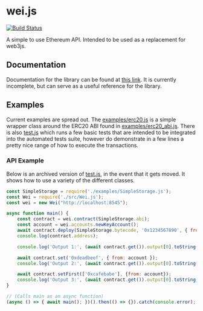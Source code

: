 # wei.js

[![Build Status](https://travis-ci.org/block8437/weijs.svg?branch=master)](https://travis-ci.org/block8437/weijs)

A simple to use Ethereum API. Intended to be used as a replacement for web3js.

## Documentation

Documentation for the library can be found at [this link](https://block8437.github.io/weijs/). It is currently incomplete, but can serve as a useful reference for the library.

## Examples

Current examples are spread out. The [examples/erc20.js](https://github.com/block8437/weijs/blob/master/examples/erc20.js) is a simple wrapper class around the ERC20 ABI found in [examples/erc20_abi.js](https://github.com/block8437/weijs/blob/master/examples/erc20_abi.js). There is also [test.js](https://github.com/block8437/weijs/blob/master/test.js) which runs a few basic tests that are intended to be integrated into the automated tests suite, however do demonstrate in a few lines a pretty nice range of how to execute the transactions.

### API Example

Below is an archived version of [test.js](https://github.com/block8437/weijs/blob/master/test.js), in the event that it gets moved. It shows how to use a variety of the different classes.

```javascript
const SimpleStorage = require('./examples/SimpleStorage.js');
const Wei = require('./src/Wei.js');
const wei = new Wei("http://localhost:8545");

async function main() {
    const contract = wei.contract(SimpleStorage.abi);
    const account = wei.accounts.newKeyAccount();
    await contract.deploy(SimpleStorage.bytecode, '0x1234567890', { from: account });
    console.log(contract.address);

    console.log('Output 1:', (await contract.get()).output[0].toString(16));

    await contract.set('0xdeadbeef', { from: account });
    console.log('Output 2:', (await contract.get()).output[0].toString(16));

    await contract.setFirst(['0xcafebabe'], {from: account});
    console.log('Output 3:', (await contract.get()).output[0].toString(16));
}

// (Calls main as an async function)
(async () => { await main(); })().then(() => {}).catch(console.error);
```